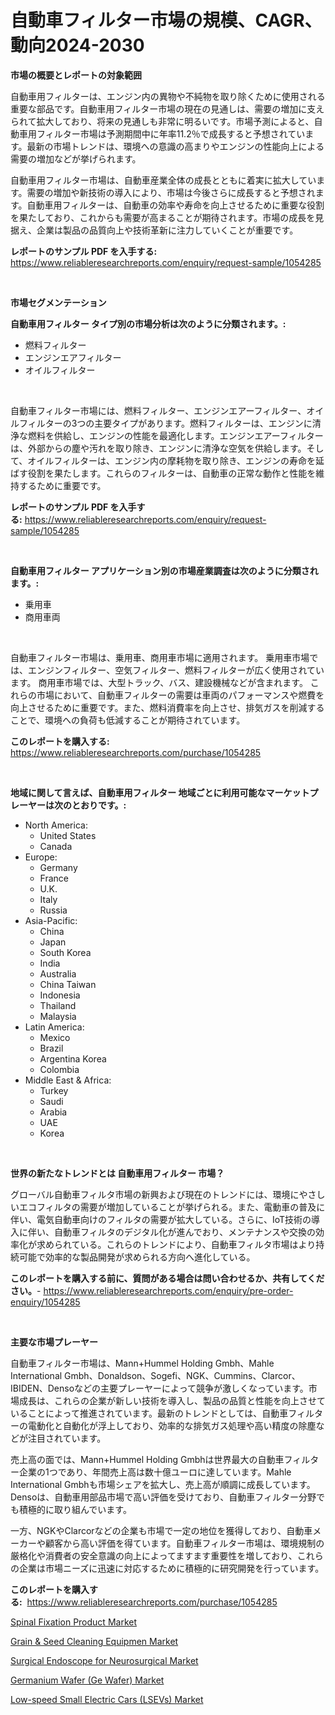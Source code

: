 <p><h1>自動車フィルター市場の規模、CAGR、動向2024-2030</h1></p><p><strong>市場の概要とレポートの対象範囲</strong></p>
<p><p>自動車用フィルターは、エンジン内の異物や不純物を取り除くために使用される重要な部品です。自動車用フィルター市場の現在の見通しは、需要の増加に支えられて拡大しており、将来の見通しも非常に明るいです。市場予測によると、自動車用フィルター市場は予測期間中に年率11.2％で成長すると予想されています。最新の市場トレンドは、環境への意識の高まりやエンジンの性能向上による需要の増加などが挙げられます。</p><p>自動車用フィルター市場は、自動車産業全体の成長とともに着実に拡大しています。需要の増加や新技術の導入により、市場は今後さらに成長すると予想されます。自動車用フィルターは、自動車の効率や寿命を向上させるために重要な役割を果たしており、これからも需要が高まることが期待されます。市場の成長を見据え、企業は製品の品質向上や技術革新に注力していくことが重要です。</p></p>
<p><strong>レポートのサンプル PDF を入手する:</strong> <a href="https://www.reliableresearchreports.com/enquiry/request-sample/1054285">https://www.reliableresearchreports.com/enquiry/request-sample/1054285</a></p>
<p>&nbsp;</p>
<p><strong>市場セグメンテーション</strong></p>
<p><strong>自動車用フィルター タイプ別の市場分析は次のように分類されます。:</strong></p>
<p><ul><li>燃料フィルター</li><li>エンジンエアフィルター</li><li>オイルフィルター</li></ul></p>
<p>&nbsp;</p>
<p><p>自動車フィルター市場には、燃料フィルター、エンジンエアーフィルター、オイルフィルターの3つの主要タイプがあります。燃料フィルターは、エンジンに清浄な燃料を供給し、エンジンの性能を最適化します。エンジンエアーフィルターは、外部からの塵や汚れを取り除き、エンジンに清浄な空気を供給します。そして、オイルフィルターは、エンジン内の摩耗物を取り除き、エンジンの寿命を延ばす役割を果たします。これらのフィルターは、自動車の正常な動作と性能を維持するために重要です。</p></p>
<p><strong>レポートのサンプル PDF を入手する:</strong>&nbsp;<a href="https://www.reliableresearchreports.com/enquiry/request-sample/1054285">https://www.reliableresearchreports.com/enquiry/request-sample/1054285</a></p>
<p>&nbsp;</p>
<p><strong> 自動車用フィルター アプリケーション別の市場産業調査は次のように分類されます。:</strong></p>
<p><ul><li>乗用車</li><li>商用車両</li></ul></p>
<p>&nbsp;</p>
<p><p>自動車フィルター市場は、乗用車、商用車市場に適用されます。 乗用車市場では、エンジンフィルター、空気フィルター、燃料フィルターが広く使用されています。 商用車市場では、大型トラック、バス、建設機械などが含まれます。 これらの市場において、自動車フィルターの需要は車両のパフォーマンスや燃費を向上させるために重要です。また、燃料消費率を向上させ、排気ガスを削減することで、環境への負荷も低減することが期待されています。</p></p>
<p><strong>このレポートを購入する:</strong>&nbsp; <a href="https://www.reliableresearchreports.com/purchase/1054285">https://www.reliableresearchreports.com/purchase/1054285</a></p>
<p>&nbsp;</p>
<p><strong>地域に関して言えば、自動車用フィルター 地域ごとに利用可能なマーケットプレーヤーは次のとおりです。:</strong></p>
<p><ul>
    <li>
        North America:
        <ul>
            <li>United States</li>
            <li>Canada</li>
        </ul>
    </li>
    <li>
        Europe:
        <ul>
            <li>Germany</li>
            <li>France</li>
            <li>U.K.</li>
            <li>Italy</li>
            <li>Russia</li>
        </ul>
    </li>
    <li>
        Asia-Pacific:
        <ul>
            <li>China</li>
            <li>Japan</li>
            <li>South Korea</li>
            <li>India</li>
            <li>Australia</li>
            <li>China Taiwan</li>
            <li>Indonesia</li>
            <li>Thailand</li>
            <li>Malaysia</li>
        </ul>
    </li>
    <li>
        Latin America:
        <ul>
            <li>Mexico</li>
            <li>Brazil</li>
            <li>Argentina Korea</li>
            <li>Colombia</li>
        </ul>
    </li>
    <li>
        Middle East & Africa:
        <ul>
            <li>Turkey</li>
            <li>Saudi</li>
            <li>Arabia</li>
            <li>UAE</li>
            <li>Korea</li>
        </ul>
    </li>
    </ul></p>
<p>&nbsp;</p>
<p><strong>世界の新たなトレンドとは 自動車用フィルター 市場？</strong></p>
<p><p>グローバル自動車フィルタ市場の新興および現在のトレンドには、環境にやさしいエコフィルタの需要が増加していることが挙げられる。また、電動車の普及に伴い、電気自動車向けのフィルタの需要が拡大している。さらに、IoT技術の導入に伴い、自動車フィルタのデジタル化が進んでおり、メンテナンスや交換の効率化が求められている。これらのトレンドにより、自動車フィルタ市場はより持続可能で効率的な製品開発が求められる方向へ進化している。</p></p>
<p><strong>このレポートを購入する前に、質問がある場合は問い合わせるか、共有してください。</strong>- <a href="https://www.reliableresearchreports.com/enquiry/pre-order-enquiry/1054285">https://www.reliableresearchreports.com/enquiry/pre-order-enquiry/1054285</a></p>
<p>&nbsp;</p>
<p><strong>主要な市場プレーヤー</strong></p>
<p><p>自動車フィルター市場は、Mann+Hummel Holding Gmbh、Mahle International Gmbh、Donaldson、Sogefi、NGK、Cummins、Clarcor、IBIDEN、Densoなどの主要プレーヤーによって競争が激しくなっています。市場成長は、これらの企業が新しい技術を導入し、製品の品質と性能を向上させていることによって推進されています。最新のトレンドとしては、自動車フィルターの電動化と自動化が浮上しており、効率的な排気ガス処理や高い精度の除塵などが注目されています。</p><p>売上高の面では、Mann+Hummel Holding Gmbhは世界最大の自動車フィルター企業の1つであり、年間売上高は数十億ユーロに達しています。Mahle International Gmbhも市場シェアを拡大し、売上高が順調に成長しています。Densoは、自動車用部品市場で高い評価を受けており、自動車フィルター分野でも積極的に取り組んでいます。</p><p>一方、NGKやClarcorなどの企業も市場で一定の地位を獲得しており、自動車メーカーや顧客から高い評価を得ています。自動車フィルター市場は、環境規制の厳格化や消費者の安全意識の向上によってますます重要性を増しており、これらの企業は市場ニーズに迅速に対応するために積極的に研究開発を行っています。</p></p>
<p><strong>このレポートを購入する:</strong>&nbsp;&nbsp;<a href="https://www.reliableresearchreports.com/purchase/1054285">https://www.reliableresearchreports.com/purchase/1054285</a></p>
<p><p><a href="https://github.com/johnbach50/Market-Research-Report-List-2/blob/main/spinal-fixation-product-market.md">Spinal Fixation Product Market</a></p><p><a href="https://cute-banjo-8ca.notion.site/Grain-Seed-Cleaning-Equipmen-Market-Provides-Detailed-Segmentation-of-this-Market-based-on-Type-A-fe7686626c074ef89e09135d38a758cb">Grain & Seed Cleaning Equipmen Market</a></p><p><a href="https://github.com/pjcfca/Market-Research-Report-List-1/blob/main/surgical-endoscope-for-neurosurgical-market.md">Surgical Endoscope for Neurosurgical Market</a></p><p><a href="https://view.publitas.com/reportprime-1/germanium-wafer-ge-wafer-market-research-report-reveals-the-latest-trends-and-opportunities-of-this-market-for-period-from-2024-2031/">Germanium Wafer (Ge Wafer) Market</a></p><p><a href="https://view.publitas.com/reportprime-1/low-speed-small-electric-cars-lsevs-market-research-report-forecasted-for-period-from-2024-2031-by-market-type-market-application-and-region/">Low-speed Small Electric Cars (LSEVs) Market</a></p></p>
